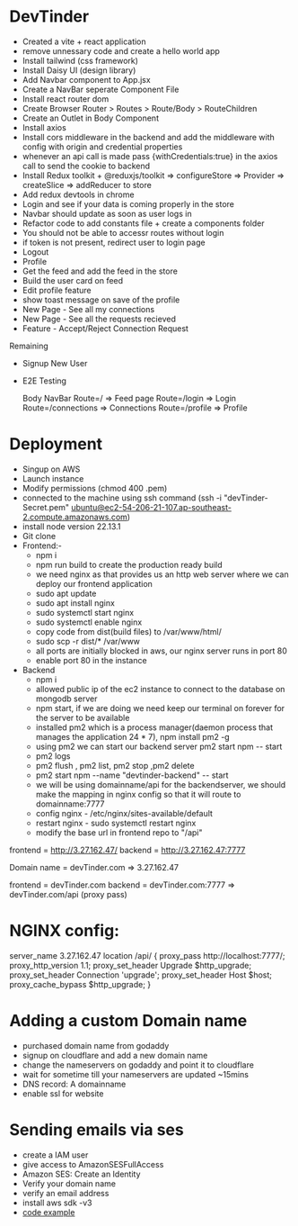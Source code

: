# DevTinder

- Created a vite + react application
- remove unnessary code and create a hello world app
- Install tailwind (css framework)
- Install Daisy UI (design library)
- Add Navbar component to App.jsx
- Create a NavBar seperate Component File
- Install react router dom
- Create Browser Router > Routes > Route/Body > RouteChildren
- Create an Outlet in Body Component
- Install axios
- Install cors middleware in the backend and add the middleware with config with origin and credential properties
- whenever an api call is made pass {withCredentials:true} in the axios call to send the cookie to backend
- Install Redux toolkit + @reduxjs/toolkit => configureStore => Provider => createSlice => addReducer to store
- Add redux devtools in chrome
- Login and see if your data is coming properly in the store
- Navbar should update as soon as user logs in
- Refactor code to add constants file + create a components folder
- You should not be able to accessr routes without login
- if token is not present, redirect user to login page
- Logout
- Profile
- Get the feed and add the feed in the store
- Build the user card on feed
- Edit profile feature
- show toast message on save of the profile
- New Page - See all my connections
- New Page - See all the requests recieved
- Feature - Accept/Reject Connection Request

Remaining

- Signup New User
- E2E Testing

  Body
  NavBar
  Route=/ => Feed page
  Route=/login => Login
  Route=/connections => Connections
  Route=/profile => Profile

# Deployment

- Singup on AWS
- Launch instance
- Modify permissions (chmod 400 <secret>.pem)
- connected to the machine using ssh command (ssh -i "devTinder-Secret.pem" ubuntu@ec2-54-206-21-107.ap-southeast-2.compute.amazonaws.com)
- install node version 22.13.1
- Git clone
- Frontend:-
  - npm i
  - npm run build to create the production ready build
  - we need nginx as that provides us an http web server where we can deploy our frontend application
  - sudo apt update
  - sudo apt install nginx
  - sudo systemctl start nginx
  - sudo systemctl enable nginx
  - copy code from dist(build files) to /var/www/html/
  - sudo scp -r dist/\* /var/www
  - all ports are initially blocked in aws, our nginx server runs in port 80
  - enable port 80 in the instance
- Backend
  - npm i
  - allowed public ip of the ec2 instance to connect to the database on mongodb server
  - npm start, if we are doing we need keep our terminal on forever for the server to be available
  - installed pm2 which is a process manager(daemon process that manages the application 24 \* 7), npm install pm2 -g
  - using pm2 we can start our backend server pm2 start npm -- start
  - pm2 logs
  - pm2 flush <name>, pm2 list, pm2 stop <name>,pm2 delete <name>
  - pm2 start npm --name "devtinder-backend" -- start
  - we will be using domainname/api for the backendserver, we should make the mapping in nginx config so that it will route to domainname:7777
  - config nginx - /etc/nginx/sites-available/default
  - restart nginx - sudo systemctl restart nginx
  - modify the base url in frontend repo to "/api"

frontend = http://3.27.162.47/
backend = http://3.27.162.47:7777

Domain name = devTinder.com => 3.27.162.47

frontend = devTinder.com
backend = devTinder.com:7777 => devTinder.com/api (proxy pass)

# NGINX config:

server_name 3.27.162.47
location /api/ {
proxy_pass http://localhost:7777/;
proxy_http_version 1.1;
proxy_set_header Upgrade $http_upgrade;
proxy_set_header Connection 'upgrade';
proxy_set_header Host $host;
proxy_cache_bypass $http_upgrade;
}

# Adding a custom Domain name

- purchased domain name from godaddy
- signup on cloudflare and add a new domain name
- change the nameservers on godaddy and point it to cloudflare
- wait for sometime till your nameservers are updated ~15mins
- DNS record: A domainname
- enable ssl for website

# Sending emails via ses

- create a IAM user
- give access to AmazonSESFullAccess
- Amazon SES: Create an Identity
- Verify your domain name
- verify an email address
- install aws sdk -v3
- [code example](https://github.com/awsdocs/aws-doc-sdk-examples/tree/main/javascriptv3/example_code/ses#code-examples)
